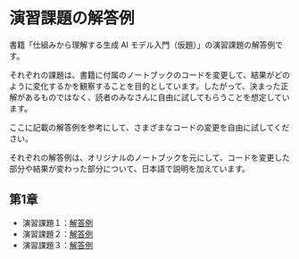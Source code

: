 # 演習課題の解答例

書籍「仕組みから理解する生成 AI モデル入門（仮題）」の演習課題の解答例です。

それぞれの課題は、書籍に付属のノートブックのコードを変更して、結果がどのように変化するかを観察することを目的としています。したがって、決まった正解があるものではなく、読者のみなさんに自由に試してもらうことを想定しています。

ここに記載の解答例を参考にして、さまざまなコードの変更を自由に試してください。

それぞれの解答例は、オリジナルのノートブックを元にして、コードを変更した部分や結果が変わった部分について、日本語で説明を加えています。

## 第1章

- 演習課題１：[解答例](https://github.com/enakai00/colab_GenAI_lecture/blob/excercise_answer/Excercise/Excercise%201-1.ipynb)
- 演習課題２：[解答例](https://github.com/enakai00/colab_GenAI_lecture/blob/excercise_answer/Excercise/Excercise%201-2.ipynb)
- 演習課題３：[解答例](https://github.com/enakai00/colab_GenAI_lecture/blob/excercise_answer/Excercise/Excercise%201-3.ipynb)
